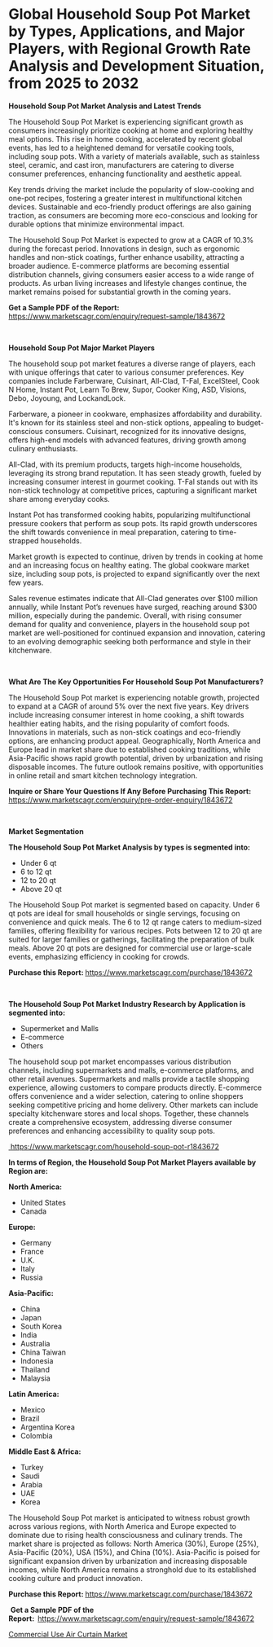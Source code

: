 <p><h1>Global Household Soup Pot Market by Types, Applications, and Major Players, with Regional Growth Rate Analysis and Development Situation, from 2025 to 2032</h1></p><p><strong>Household Soup Pot Market Analysis and Latest Trends</strong></p>
<p><p>The Household Soup Pot Market is experiencing significant growth as consumers increasingly prioritize cooking at home and exploring healthy meal options. This rise in home cooking, accelerated by recent global events, has led to a heightened demand for versatile cooking tools, including soup pots. With a variety of materials available, such as stainless steel, ceramic, and cast iron, manufacturers are catering to diverse consumer preferences, enhancing functionality and aesthetic appeal.</p><p>Key trends driving the market include the popularity of slow-cooking and one-pot recipes, fostering a greater interest in multifunctional kitchen devices. Sustainable and eco-friendly product offerings are also gaining traction, as consumers are becoming more eco-conscious and looking for durable options that minimize environmental impact. </p><p>The Household Soup Pot Market is expected to grow at a CAGR of 10.3% during the forecast period. Innovations in design, such as ergonomic handles and non-stick coatings, further enhance usability, attracting a broader audience. E-commerce platforms are becoming essential distribution channels, giving consumers easier access to a wide range of products. As urban living increases and lifestyle changes continue, the market remains poised for substantial growth in the coming years.</p></p>
<p><strong>Get a Sample PDF of the Report:&nbsp;</strong> <a href="https://www.marketscagr.com/enquiry/request-sample/1843672?utm_campaign=3432&utm_medium=2&utm_source=Github&utm_content=ia&utm_term=05042025&utm_id=household-soup-pot">https://www.marketscagr.com/enquiry/request-sample/1843672</a></p>
<p>&nbsp;</p>
<p><strong>Household Soup Pot Major Market Players</strong></p>
<p><p>The household soup pot market features a diverse range of players, each with unique offerings that cater to various consumer preferences. Key companies include Farberware, Cuisinart, All-Clad, T-Fal, ExcelSteel, Cook N Home, Instant Pot, Learn To Brew, Supor, Cooker King, ASD, Visions, Debo, Joyoung, and LockandLock.</p><p>Farberware, a pioneer in cookware, emphasizes affordability and durability. It's known for its stainless steel and non-stick options, appealing to budget-conscious consumers. Cuisinart, recognized for its innovative designs, offers high-end models with advanced features, driving growth among culinary enthusiasts.</p><p>All-Clad, with its premium products, targets high-income households, leveraging its strong brand reputation. It has seen steady growth, fueled by increasing consumer interest in gourmet cooking. T-Fal stands out with its non-stick technology at competitive prices, capturing a significant market share among everyday cooks.</p><p>Instant Pot has transformed cooking habits, popularizing multifunctional pressure cookers that perform as soup pots. Its rapid growth underscores the shift towards convenience in meal preparation, catering to time-strapped households.</p><p>Market growth is expected to continue, driven by trends in cooking at home and an increasing focus on healthy eating. The global cookware market size, including soup pots, is projected to expand significantly over the next few years.</p><p>Sales revenue estimates indicate that All-Clad generates over $100 million annually, while Instant Pot’s revenues have surged, reaching around $300 million, especially during the pandemic. Overall, with rising consumer demand for quality and convenience, players in the household soup pot market are well-positioned for continued expansion and innovation, catering to an evolving demographic seeking both performance and style in their kitchenware.</p></p>
<p>&nbsp;</p>
<p><strong>What Are The Key Opportunities For Household Soup Pot Manufacturers?</strong></p>
<p><p>The Household Soup Pot market is experiencing notable growth, projected to expand at a CAGR of around 5% over the next five years. Key drivers include increasing consumer interest in home cooking, a shift towards healthier eating habits, and the rising popularity of comfort foods. Innovations in materials, such as non-stick coatings and eco-friendly options, are enhancing product appeal. Geographically, North America and Europe lead in market share due to established cooking traditions, while Asia-Pacific shows rapid growth potential, driven by urbanization and rising disposable incomes. The future outlook remains positive, with opportunities in online retail and smart kitchen technology integration.</p></p>
<p><strong>Inquire or Share Your Questions If Any Before Purchasing This Report:</strong> <a href="https://www.marketscagr.com/enquiry/pre-order-enquiry/1843672?utm_campaign=3432&utm_medium=2&utm_source=Github&utm_content=ia&utm_term=05042025&utm_id=household-soup-pot">https://www.marketscagr.com/enquiry/pre-order-enquiry/1843672</a></p>
<p>&nbsp;</p>
<p><strong>Market Segmentation</strong></p>
<p><strong>The Household Soup Pot Market Analysis by types is segmented into:</strong></p>
<p><ul><li>Under 6 qt</li><li>6 to 12 qt</li><li>12 to 20 qt</li><li>Above 20 qt</li></ul></p>
<p><p>The Household Soup Pot market is segmented based on capacity. Under 6 qt pots are ideal for small households or single servings, focusing on convenience and quick meals. The 6 to 12 qt range caters to medium-sized families, offering flexibility for various recipes. Pots between 12 to 20 qt are suited for larger families or gatherings, facilitating the preparation of bulk meals. Above 20 qt pots are designed for commercial use or large-scale events, emphasizing efficiency in cooking for crowds.</p></p>
<p><strong>Purchase this Report:&nbsp;</strong><a href="https://www.marketscagr.com/purchase/1843672?utm_campaign=3432&utm_medium=2&utm_source=Github&utm_content=ia&utm_term=05042025&utm_id=household-soup-pot">https://www.marketscagr.com/purchase/1843672</a></p>
<p>&nbsp;</p>
<p><strong>The Household Soup Pot Market Industry Research by Application is segmented into:</strong></p>
<p><ul><li>Supermerket and Malls</li><li>E-commerce</li><li>Others</li></ul></p>
<p><p>The household soup pot market encompasses various distribution channels, including supermarkets and malls, e-commerce platforms, and other retail avenues. Supermarkets and malls provide a tactile shopping experience, allowing customers to compare products directly. E-commerce offers convenience and a wider selection, catering to online shoppers seeking competitive pricing and home delivery. Other markets can include specialty kitchenware stores and local shops. Together, these channels create a comprehensive ecosystem, addressing diverse consumer preferences and enhancing accessibility to quality soup pots.</p></p>
<p><a href="https://www.marketscagr.com/household-soup-pot-r1843672?utm_campaign=3432&utm_medium=2&utm_source=Github&utm_content=ia&utm_term=05042025&utm_id=household-soup-pot">&nbsp;https://www.marketscagr.com/household-soup-pot-r1843672</a></p>
<p><strong>In terms of Region, the Household Soup Pot Market Players available by Region are:</strong></p>
<p>
    <p> <strong> North America: </strong>
        <ul>
            <li>United States</li>
            <li>Canada</li>
        </ul>
        </p> 
    <p> <strong> Europe: </strong>
        <ul>
            <li>Germany</li>
            <li>France</li>
            <li>U.K.</li>
            <li>Italy</li>
            <li>Russia</li>
        </ul>
        </p> 
    <p> <strong> Asia-Pacific: </strong>
        <ul>
            <li>China</li>
            <li>Japan</li>
            <li>South Korea</li>
            <li>India</li>
            <li>Australia</li>
            <li>China Taiwan</li>
            <li>Indonesia</li>
            <li>Thailand</li>
            <li>Malaysia</li>
        </ul>
        </p> 
    <p> <strong> Latin America: </strong>
        <ul>
            <li>Mexico</li>
            <li>Brazil</li>
            <li>Argentina Korea</li>
            <li>Colombia</li>
        </ul>
        </p> 
    <p> <strong> Middle East & Africa: </strong>
        <ul>
            <li>Turkey</li>
            <li>Saudi</li>
            <li>Arabia</li>
            <li>UAE</li>
            <li>Korea</li>
        </ul>
    </p>
    </p>
<p><p>The Household Soup Pot market is anticipated to witness robust growth across various regions, with North America and Europe expected to dominate due to rising health consciousness and culinary trends. The market share is projected as follows: North America (30%), Europe (25%), Asia-Pacific (20%), USA (15%), and China (10%). Asia-Pacific is poised for significant expansion driven by urbanization and increasing disposable incomes, while North America remains a stronghold due to its established cooking culture and product innovation.</p></p>
<p><strong>Purchase this Report: </strong><a href="https://www.marketscagr.com/purchase/1843672?utm_campaign=3432&utm_medium=2&utm_source=Github&utm_content=ia&utm_term=05042025&utm_id=household-soup-pot">https://www.marketscagr.com/purchase/1843672</a></p>
<p>&nbsp;<strong>Get a Sample PDF of the Report:&nbsp;&nbsp;</strong><a href="https://www.marketscagr.com/enquiry/request-sample/1843672?utm_campaign=3432&utm_medium=2&utm_source=Github&utm_content=ia&utm_term=05042025&utm_id=household-soup-pot">https://www.marketscagr.com/enquiry/request-sample/1843672</a></p>
<p><strong></strong></p>
<p><p><a href="https://github.com/shamyzinniwl/Market-Research-Report-List-1/blob/main/commercial-use-air-curtain-market.md?utm_campaign=3432&utm_medium=2&utm_source=Github&utm_content=ia&utm_term=05042025&utm_id=household-soup-pot">Commercial Use Air Curtain Market</a></p></p>